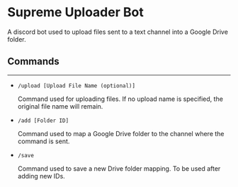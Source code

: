 # Supreme Uploader Bot

A discord bot used to upload files sent to a text channel into a Google Drive folder.



## Commands
---
- `/upload [Upload File Name (optional)]`

    Command used for uploading files. If no upload name is specified, the original file name will remain. 

- `/add [Folder ID]`

    Command used to map a Google Drive folder to the channel where the command is sent.

- `/save`

    Command used to save a new Drive folder mapping. To be used after adding new IDs.





